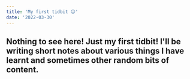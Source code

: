 ```yaml
---
title: 'My first tidbit 😊'
date: '2022-03-30'
---
```


Nothing to see here! Just my first tidbit! I'll be writing short notes about various things I have learnt and
sometimes other random bits of content.
---